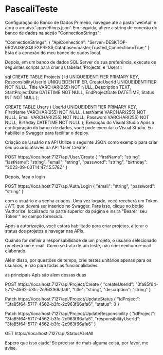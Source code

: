 # PascaliTeste

Configuração do Banco de Dados
Primeiro, navegue até a pasta 'webApi' e abra o arquivo 'appsettings.json'. Em seguida, altere a string de conexão do banco de dados na seção "ConnectionStrings":

"ConnectionStrings": {
  "ApiConnection": "Server=DESKTOP-6R0VU8E\\SQLEXPRESS;Database=master;Trusted_Connection=True;"
}
Esta é a conexão do meu banco de dados local.

Depois, em um banco de dados SQL Server de sua preferência, execute os seguintes scripts para criar as tabelas 'Projects' e 'Users':

sql
CREATE TABLE Projects (
  Id UNIQUEIDENTIFIER PRIMARY KEY,
  ResponsibilityUserId UNIQUEIDENTIFIER,
  CreateUserId UNIQUEIDENTIFIER NOT NULL,
  Title VARCHAR(255) NOT NULL,
  Description TEXT,
  StartProjectDate DATETIME NOT NULL,
  EndProjectDate DATETIME,
  Status INT NOT NULL
);

CREATE TABLE Users (
  UserId UNIQUEIDENTIFIER PRIMARY KEY,
  FirstName VARCHAR(255) NOT NULL,
  LastName VARCHAR(255) NOT NULL,
  Email VARCHAR(255) NOT NULL,
  Password VARCHAR(255) NOT NULL,
  Birthday DATETIME NOT NULL
);
Execução do Visual Studio
Após a configuração do banco de dados, você pode executar o Visual Studio. Eu habilitei o Swagger para facilitar o deploy.

Criação de Usuário na API
Utilize o seguinte JSON como exemplo para criar seu usuário através da API 'User Create':

POST https://localhost:7127/api/User/Create
{
  "firstName": "string",
  "lastName": "string",
  "email": "string",
  "password": "string",
  "birthday": "2023-09-03T14:47:15.578Z"
}

Depois, faça o login 

POST https://localhost:7127/api/Auth/Login
{
  "email": "string",
  "password": "string"
}

com o usuário e a senha criados. Uma vez logado, você receberá um Token JWT, que deverá ser inserido no Swagger. Para isso, clique no botão 'Authorize' localizado na parte superior da página e insira "Bearer 'seu Token'" no campo fornecido.

Após a autorização, você estará habilitado para criar projetos, alterar o status dos projetos e navegar nas APIs.

Quando for definir a responsabilidade de um projeto, o usuário selecionado receberá um e-mail. Como se trata de um teste, não criei nenhum e-mail elaborado.

Além disso, por questões de tempo, criei testes unitários apenas para os usuários, e não para todas as funcionalidades.

as principais Apis são alem dessas duas 

POST https://localhost:7127/api/Project/Create
{
  "createUserId": "3fa85f64-5717-4562-b3fc-2c963f66afa6",
  "title": "string",
  "description": "string"
}


Patch https://localhost:7127/api/Project/UpdateStatus
{
  "idProject": "3fa85f64-5717-4562-b3fc-2c963f66afa6",
  "status": 0
}


Patch https://localhost:7127/api/Project/UpdateResponsibility
{
  "idProject": "3fa85f64-5717-4562-b3fc-2c963f66afa6",
  "responsibilityUserId": "3fa85f64-5717-4562-b3fc-2c963f66afa6"
}

GET https://localhost:7127/api/Status/GetAll

Espero que isso ajude! Se precisar de mais alguma coisa, por favor, me avise.

